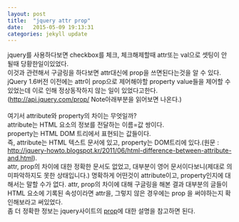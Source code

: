 ```yaml
---
layout: post
title:  "jquery attr prop"
date:   2015-05-09 19:13:31
categories: jekyll update
---
```

jquery를 사용하다보면 checkbox를 체크, 체크해제할때 attr또는 val으로 셋팅이 안될때 당황한일이있었다.<br>
이것과 관련해서 구글링을 하다보면 attr대신에 prop을 쓰면된다는것을 알 수 있다.<br>
jQuery 1.6버전 이전에는 attr이 prop으로 제어해야할 property value들을 제어할 수 있었는데 이로 인해 정상동작하지 않는 일이 있었다고한다.(<a href="http://api.jquery.com/prop/">http://api.jquery.com/prop/</a> Note아래부분을 읽어보면 나온다.)<br><br>
여기서 attribute와 property의 차이는 무엇일까?<br>
attribute는 HTML 요소의 정보를 전달하는 이름=값 쌍이다.<br>
property는 HTML DOM 트리에서 표현되는 값들이다.<br>
즉, attribute는 HTML 텍스트 문서에 있고, property는 DOM트리에 있다.(원문 : <a href="http://jquery-howto.blogspot.kr/2011/06/html-difference-between-attribute-and.html">http://jquery-howto.blogspot.kr/2011/06/html-difference-between-attribute-and.html</a>).<br>
attr, prop의 차이에 대한 정확한 문서도 없었고, 대부분이 영어 문서이다보니(제대로 의미파악하지도 못한 상태입니다.) 명확하게 어떤것이 attribute이고, property인지에 대해서는 말할 수가 없다.
attr, prop의 차이에 대해 구글링을 해본 결과 대부분의 글들이 HTML 요소에 기록된 속성이라면 attr을, 그렇지 않은 경우에는 prop 을 써야하는지 확인해보라고 써있었다.<br>
좀 더 정확한 정보는 jquery사이트의 <a href="http://api.jquery.com/prop/">prop</a>에 대한 설명을 참고하면 된다.